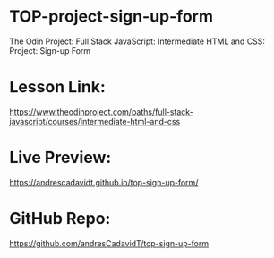 # TOP-project-sign-up-form
The Odin Project: Full Stack JavaScript: Intermediate HTML and CSS: Project: Sign-up Form

# Lesson Link:
https://www.theodinproject.com/paths/full-stack-javascript/courses/intermediate-html-and-css

# Live Preview:
https://andrescadavidt.github.io/top-sign-up-form/

# GitHub Repo:
https://github.com/andresCadavidT/top-sign-up-form
